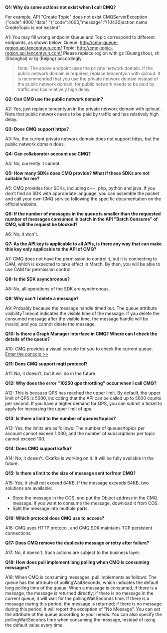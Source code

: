 ﻿**Q1: Why do some actions not exist when I call CMQ?**

For example, API "Create Topic" does not exist
CMQServerException {"code":4000,"data":"{\"code\":4000,\"message\":\"(10430)action name CreateTopic is not existed\"

A1: You may fill wrong endpoint
Queue and Topic correspond to different endpoints, as shown below:
Queue: http://cmq-queue-region.api.tencentyun.com/
Topic: http://cmq-topic-region.api.tencentyun.com/
Please replace region with gz (Guangzhou), sh (Shanghai) or bj (Beijing) accordingly.
> Note: The above endpoint uses the private network domain. If the public network domain is required, replace tencentyun with qcloud. It is recommended that you use the private network domain instead of the public network domain, for public network needs to be paid by traffic and has relatively high delay.

**Q2: Can CMQ use the public network domain?**

A2: Yes, just replace tencentyun in the private network domain with qcloud. Note that public network needs to be paid by traffic and has relatively high delay.


**Q3: Does CMQ support https?**

A3: No, the current private network domain does not support https, but the public network domain does.


**Q4: Can collaborator account use CMQ?**

A4: No, currently it cannot.

**Q5: How many SDKs does CMQ provide? What if these SDKs are not suitable for me?**

A5: CMQ provides four SDKs, including c++, php, python and java. If you don't find an SDK with appropriate language, you can assemble the packet and call your own CMQ service following the specific documentation on the official website.

**Q6: If the number of messages in the queue is smaller than the requested number of messages consumed in batch in the API "Batch Consume" of CMQ, will the request be blocked?**

A6: No, it won't.


**Q7: As the API key is applicable to all APIs, is there any way that can make this key only applicable to the API of CMQ?**

A7: CMQ does not have the permission to control it, but it is connecting to CAM, which is expected to take effect in March. By then, you will be able to use CAM for permission control.

**Q8: Is the SDK asynchronous?**

A8: No, all operations of the SDK are synchronous.


**Q9: Why can't I delete a message?**


A9: Probably because the message handle timed out. The queue attribute visibilityTimeout 
indicates the visible time of the message. If you delete the consumed message after the visible time, the message handle will be invalid, and you cannot delete the message.



**Q10: Is there a Graph Manager interface in CMQ? Where can I check the details of the queue?**

A10: CMQ provides a visual console for you to check the current queue.
[Enter the console >>](https://console.cloud.tencent.com/mq/)

**Q11: Does CMQ support mqtt protocol?**

A11: No, it doesn't, but it will do in the future.

**Q12: Why does the error "10250	qps throttling" occur when I call CMQ?**

A12: This is because QPS has reached the upper limit. By default, the upper limit of QPS is 5000, indicating that the API can be called up to 5000 counts per second. If you have a higher demand for QPS, you can submit a ticket to apply for increasing the upper limit of qps.

**Q13: Is there a limit to the number of queues/topics?**

A13: Yes, the limits are as follows:
The number of queues/topics per account cannot exceed 1,000; and the number of subscriptions per topic cannot exceed 100.

**Q14: Does CMQ support kafka?**

A14: No, it doesn't. Ckafka is working on it. It will be fully available in the future.

**Q15: Is there a limit to the size of message sent to/from CMQ?**

A15: Yes, it shall not exceed 64KB.
If the message exceeds 64KB, two solutions are available:
- Store the message in the COS, and put the Object address in the CMQ message. If you want to consume the message, download it from COS.
- Split the message into multiple parts.


**Q16: Which protocol does CMQ use to access?**

A16: CMQ uses HTTP protocol, and CMQ SDK maintains TCP persistent connections.

**Q17: Does CMQ remove the duplicate message or retry after failure?**

A17: No, it doesn't. Such actions are subject to the business layer.


**Q18: How does pull implement long polling when CMQ is consuming messages?**

A18: When CMQ is consuming messages, pull implements as follows:
The queue has the attribute of pollingWaitSeconds, which indicates the default long polling time of the queue.
When a message is consumed, if there is a message, the message is returned directly;
if there is no message in the current queue, it will wait for the pollingWaitSeconds time. If there is a message during this period, the message is returned;
if there is no message during this period, it will report the exception of "No Message".
You can set the attribute of the queue according to your needs. You can also specify the pollingWaitSeconds time when consuming the message, instead of using the default value every time.


